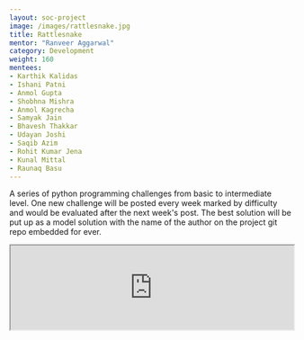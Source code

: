 ```yaml
---
layout: soc-project
image: /images/rattlesnake.jpg
title: Rattlesnake
mentor: "Ranveer Aggarwal"
category: Development
weight: 160
mentees:
- Karthik Kalidas
- Ishani Patni
- Anmol Gupta
- Shobhna Mishra
- Anmol Kagrecha
- Samyak Jain
- Bhavesh Thakkar
- Udayan Joshi
- Saqib Azim
- Rohit Kumar Jena
- Kunal Mittal
- Raunaq Basu
---
```


A series of python programming challenges from basic to intermediate level. One new challenge will be posted every week marked by difficulty and would be evaluated after the next week's post. The best solution will be put up as a model solution with the name of the author on the project git repo embedded for ever.

<!--break-->

<iframe style="width: 100%" src="https://docs.google.com/spreadsheets/d/1A_AL4oPNgE3-Nhbm0FxV8Xj9TcWp9BxEt7zCagOoTVQ/pubhtml?gid=0&amp;single=true&amp;widget=true&amp;headers=false"></iframe>
<br/>

